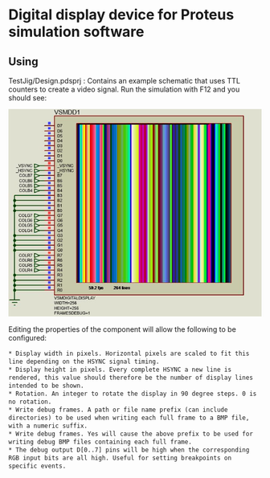 # Digital display device for Proteus simulation software

## Using

TestJig/Design.pdsprj : Contains an example schematic that uses TTL counters to create a video signal. Run the simulation with F12 and you should see:

![Screenshot](DigitalDisplay.jpg?raw=true "Screenshot")

Editing the properties of the component will allow the following to be configured:

	* Display width in pixels. Horizontal pixels are scaled to fit this line depending on the HSYNC signal timing.
	* Display height in pixels. Every complete HSYNC a new line is rendered, this value should therefore be the number of display lines intended to be shown.
	* Rotation. An integer to rotate the display in 90 degree steps. 0 is no rotation.
	* Write debug frames. A path or file name prefix (can include directories) to be used when writing each full frame to a BMP file, with a numeric suffix.
	* Write debug frames. Yes will cause the above prefix to be used for writing debug BMP files containing each full frame.
	* The debug output D[0..7] pins will be high when the corresponding RGB input bits are all high. Useful for setting breakpoints on specific events.
